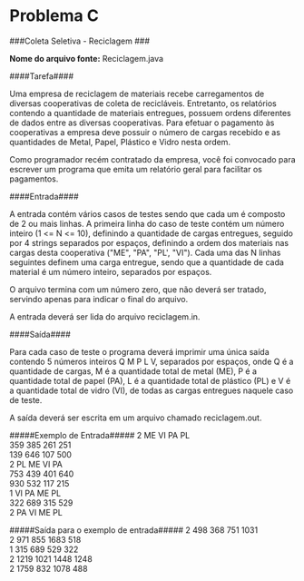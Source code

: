 Problema C
==========

###Coleta Seletiva - Reciclagem ###

**Nome do arquivo fonte:** Reciclagem.java

####Tarefa####

Uma empresa de reciclagem de materiais recebe carregamentos de diversas
cooperativas de coleta de recicláveis. Entretanto, os relatórios contendo a quantidade de
materiais entregues, possuem ordens diferentes de dados entre as diversas cooperativas.
Para efetuar o pagamento às cooperativas a empresa deve possuir o número de cargas
recebido e as quantidades de Metal, Papel, Plástico e Vidro nesta ordem.

Como programador recém contratado da empresa, você foi convocado para escrever
um programa que emita um relatório geral para facilitar os pagamentos.

####Entrada####

A entrada contém vários casos de testes sendo que cada um é composto de 2 ou
mais linhas. A primeira linha do caso de teste contém um número inteiro (1 <= N <= 10),
definindo a quantidade de cargas entregues, seguido por 4 strings separados por espaços,
definindo a ordem dos materiais nas cargas desta cooperativa ("ME", "PA", "PL', "VI"). Cada
uma das N linhas seguintes definem uma carga entregue, sendo que a quantidade de cada
material é um número inteiro, separados por espaços.

O arquivo termina com um número zero, que não deverá ser tratado, servindo apenas
para indicar o final do arquivo.

A entrada deverá ser lida do arquivo reciclagem.in.

####Saída####

Para cada caso de teste o programa deverá imprimir uma única saída contendo 5
números inteiros Q M P L V, separados por espaços, onde Q é a quantidade de cargas, M é
a quantidade total de metal (ME), P é a quantidade total de papel (PA), L é a quantidade total
de plástico (PL) e V é a quantidade total de vidro (VI), de todas as cargas entregues naquele
caso de teste.

A saída deverá ser escrita em um arquivo chamado reciclagem.out.

#####Exemplo de Entrada#####
2 ME VI PA PL  
359 385 261 251  
139 646 107 500  
2 PL ME VI PA  
753 439 401 640  
930 532 117 215  
1 VI PA ME PL  
322 689 315 529  
2 PA VI ME PL  

#####Saída para o exemplo de entrada#####
2 498 368 751 1031  
2 971 855 1683 518  
1 315 689 529 322  
2 1219 1021 1448 1248  
2 1759 832 1078 488  
